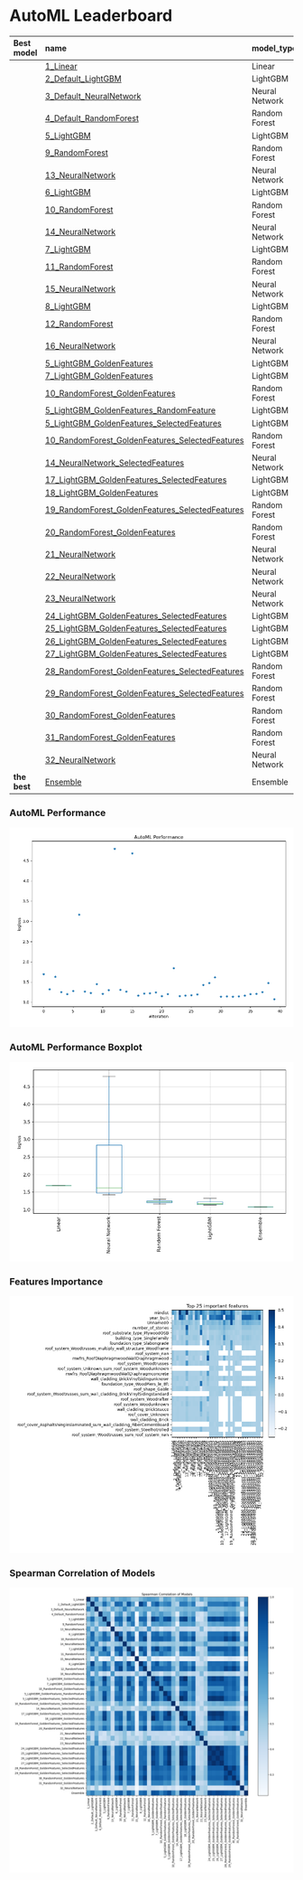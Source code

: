 # AutoML Leaderboard

| Best model   | name                                                                                                         | model_type     | metric_type   |   metric_value |   train_time |   single_prediction_time |
|:-------------|:-------------------------------------------------------------------------------------------------------------|:---------------|:--------------|---------------:|-------------:|-------------------------:|
|              | [1_Linear](1_Linear/README.md)                                                                               | Linear         | logloss       |        1.69297 |         8.64 |                   0.0236 |
|              | [2_Default_LightGBM](2_Default_LightGBM/README.md)                                                           | LightGBM       | logloss       |        1.32129 |         2.3  |                   0.0199 |
|              | [3_Default_NeuralNetwork](3_Default_NeuralNetwork/README.md)                                                 | Neural Network | logloss       |        1.63409 |         2.24 |                   0.0246 |
|              | [4_Default_RandomForest](4_Default_RandomForest/README.md)                                                   | Random Forest  | logloss       |        1.25054 |         2.76 |                   0.0231 |
|              | [5_LightGBM](5_LightGBM/README.md)                                                                           | LightGBM       | logloss       |        1.20088 |         4.24 |                   0.0298 |
|              | [9_RandomForest](9_RandomForest/README.md)                                                                   | Random Forest  | logloss       |        1.2795  |         2.73 |                   0.0246 |
|              | [13_NeuralNetwork](13_NeuralNetwork/README.md)                                                               | Neural Network | logloss       |        3.16825 |         1.87 |                   0.0251 |
|              | [6_LightGBM](6_LightGBM/README.md)                                                                           | LightGBM       | logloss       |        1.26415 |         2.73 |                   0.0185 |
|              | [10_RandomForest](10_RandomForest/README.md)                                                                 | Random Forest  | logloss       |        1.23024 |         6.7  |                   0.0304 |
|              | [14_NeuralNetwork](14_NeuralNetwork/README.md)                                                               | Neural Network | logloss       |        1.45058 |         1.77 |                   0.0246 |
|              | [7_LightGBM](7_LightGBM/README.md)                                                                           | LightGBM       | logloss       |        1.21232 |         3.4  |                   0.0183 |
|              | [11_RandomForest](11_RandomForest/README.md)                                                                 | Random Forest  | logloss       |        1.3     |         4.31 |                   0.0272 |
|              | [15_NeuralNetwork](15_NeuralNetwork/README.md)                                                               | Neural Network | logloss       |        4.79667 |         2.03 |                   0.0316 |
|              | [8_LightGBM](8_LightGBM/README.md)                                                                           | LightGBM       | logloss       |        1.30672 |         6.16 |                   0.0185 |
|              | [12_RandomForest](12_RandomForest/README.md)                                                                 | Random Forest  | logloss       |        1.26381 |         6.24 |                   0.0294 |
|              | [16_NeuralNetwork](16_NeuralNetwork/README.md)                                                               | Neural Network | logloss       |        4.68189 |         1.94 |                   0.0238 |
|              | [5_LightGBM_GoldenFeatures](5_LightGBM_GoldenFeatures/README.md)                                             | LightGBM       | logloss       |        1.16778 |        27.84 |                   0.0247 |
|              | [7_LightGBM_GoldenFeatures](7_LightGBM_GoldenFeatures/README.md)                                             | LightGBM       | logloss       |        1.2152  |         3.33 |                   0.0245 |
|              | [10_RandomForest_GoldenFeatures](10_RandomForest_GoldenFeatures/README.md)                                   | Random Forest  | logloss       |        1.22514 |         4.52 |                   0.0312 |
|              | [5_LightGBM_GoldenFeatures_RandomFeature](5_LightGBM_GoldenFeatures_RandomFeature/README.md)                 | LightGBM       | logloss       |        1.24666 |         3.1  |                   0.0313 |
|              | [5_LightGBM_GoldenFeatures_SelectedFeatures](5_LightGBM_GoldenFeatures_SelectedFeatures/README.md)           | LightGBM       | logloss       |        1.15392 |         2.48 |                   0.0109 |
|              | [10_RandomForest_GoldenFeatures_SelectedFeatures](10_RandomForest_GoldenFeatures_SelectedFeatures/README.md) | Random Forest  | logloss       |        1.20007 |         1.53 |                   0.0167 |
|              | [14_NeuralNetwork_SelectedFeatures](14_NeuralNetwork_SelectedFeatures/README.md)                             | Neural Network | logloss       |        1.84584 |         1.04 |                   0.0092 |
|              | [17_LightGBM_GoldenFeatures_SelectedFeatures](17_LightGBM_GoldenFeatures_SelectedFeatures/README.md)         | LightGBM       | logloss       |        1.15392 |         2.61 |                   0.0117 |
|              | [18_LightGBM_GoldenFeatures](18_LightGBM_GoldenFeatures/README.md)                                           | LightGBM       | logloss       |        1.16778 |         4.03 |                   0.0251 |
|              | [19_RandomForest_GoldenFeatures_SelectedFeatures](19_RandomForest_GoldenFeatures_SelectedFeatures/README.md) | Random Forest  | logloss       |        1.1731  |         1.57 |                   0.0167 |
|              | [20_RandomForest_GoldenFeatures](20_RandomForest_GoldenFeatures/README.md)                                   | Random Forest  | logloss       |        1.19554 |         4.86 |                   0.0311 |
|              | [21_NeuralNetwork](21_NeuralNetwork/README.md)                                                               | Neural Network | logloss       |        1.42816 |         2.03 |                   0.026  |
|              | [22_NeuralNetwork](22_NeuralNetwork/README.md)                                                               | Neural Network | logloss       |        1.47707 |         2.16 |                   0.025  |
|              | [23_NeuralNetwork](23_NeuralNetwork/README.md)                                                               | Neural Network | logloss       |        1.61772 |         2.34 |                   0.0293 |
|              | [24_LightGBM_GoldenFeatures_SelectedFeatures](24_LightGBM_GoldenFeatures_SelectedFeatures/README.md)         | LightGBM       | logloss       |        1.14142 |         3.37 |                   0.0117 |
|              | [25_LightGBM_GoldenFeatures_SelectedFeatures](25_LightGBM_GoldenFeatures_SelectedFeatures/README.md)         | LightGBM       | logloss       |        1.14302 |         2.46 |                   0.0163 |
|              | [26_LightGBM_GoldenFeatures_SelectedFeatures](26_LightGBM_GoldenFeatures_SelectedFeatures/README.md)         | LightGBM       | logloss       |        1.14142 |         3.34 |                   0.0107 |
|              | [27_LightGBM_GoldenFeatures_SelectedFeatures](27_LightGBM_GoldenFeatures_SelectedFeatures/README.md)         | LightGBM       | logloss       |        1.14302 |         2.21 |                   0.0109 |
|              | [28_RandomForest_GoldenFeatures_SelectedFeatures](28_RandomForest_GoldenFeatures_SelectedFeatures/README.md) | Random Forest  | logloss       |        1.16639 |         2.08 |                   0.0188 |
|              | [29_RandomForest_GoldenFeatures_SelectedFeatures](29_RandomForest_GoldenFeatures_SelectedFeatures/README.md) | Random Forest  | logloss       |        1.20157 |         1.46 |                   0.0143 |
|              | [30_RandomForest_GoldenFeatures](30_RandomForest_GoldenFeatures/README.md)                                   | Random Forest  | logloss       |        1.20575 |         9.9  |                   0.0447 |
|              | [31_RandomForest_GoldenFeatures](31_RandomForest_GoldenFeatures/README.md)                                   | Random Forest  | logloss       |        1.24831 |         3.9  |                   0.0339 |
|              | [32_NeuralNetwork](32_NeuralNetwork/README.md)                                                               | Neural Network | logloss       |        1.47947 |         2.57 |                   0.0413 |
| **the best** | [Ensemble](Ensemble/README.md)                                                                               | Ensemble       | logloss       |        1.07825 |         1.93 |                   0.0474 |

### AutoML Performance
![AutoML Performance](ldb_performance.png)

### AutoML Performance Boxplot
![AutoML Performance Boxplot](ldb_performance_boxplot.png)

### Features Importance
![features importance across models](features_heatmap.png)



### Spearman Correlation of Models
![models spearman correlation](correlation_heatmap.png)

